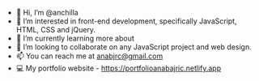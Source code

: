 - 👋 Hi, I’m @anchilla
- 👀 I’m interested in front-end development, specifically JavaScript, HTML, CSS and jQuery.
- 🌱 I’m currently learning more about
- 💞️ I’m looking to collaborate on any JavaScript project and web design.
- 📫 You can reach me at anabjrc@gmail.com
- 💻 My portfolio website - https://portfolioanabajric.netlify.app

<!---
anchilla/anchilla is a ✨ special ✨ repository because its `README.md` (this file) appears on your GitHub profile.
You can click the Preview link to take a look at your changes.
--->
